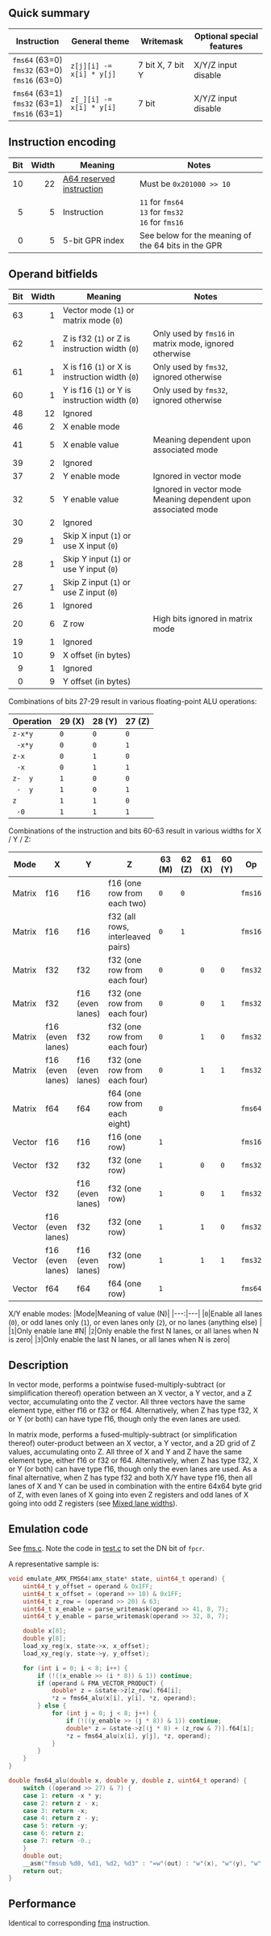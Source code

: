 ## Quick summary

|Instruction|General theme|Writemask|Optional special features|
|---|---|---|---|
|`fms64`&nbsp;(63=0)<br/>`fms32`&nbsp;(63=0)<br/>`fms16`&nbsp;(63=0)|`z[j][i] -= x[i] * y[j]`|7 bit X, 7 bit Y|X/Y/Z input disable|
|`fms64`&nbsp;(63=1)<br/>`fms32`&nbsp;(63=1)<br/>`fms16`&nbsp;(63=1)|`z[_][i] -= x[i] * y[i]`|7 bit|X/Y/Z input disable|

## Instruction encoding

|Bit|Width|Meaning|Notes|
|---:|---:|---|---|
|10|22|[A64 reserved instruction](aarch64.md)|Must be `0x201000 >> 10`|
|5|5|Instruction|`11` for `fms64`<br/>`13` for `fms32`<br/>`16` for `fms16`|
|0|5|5-bit GPR index|See below for the meaning of the 64 bits in the GPR|

## Operand bitfields

|Bit|Width|Meaning|Notes|
|---:|---:|---|---|
|63|1|Vector mode (`1`) or matrix mode (`0`)|
|62|1|Z is f32 (`1`) or Z is instruction width (`0`)|Only used by `fms16` in matrix mode, ignored otherwise|
|61|1|X is f16 (`1`) or X is instruction width (`0`)|Only used by `fms32`, ignored otherwise|
|60|1|Y is f16 (`1`) or Y is instruction width (`0`)|Only used by `fms32`, ignored otherwise|
|48|12|Ignored|
|46|2|X enable mode||
|41|5|X enable value|Meaning dependent upon associated mode|
|39|2|Ignored|
|37|2|Y enable mode|Ignored in vector mode|
|32|5|Y enable value|Ignored in vector mode<br/>Meaning dependent upon associated mode|
|30|2|Ignored|
|29|1|Skip X input (`1`) or use X input (`0`)|
|28|1|Skip Y input (`1`) or use Y input (`0`)|
|27|1|Skip Z input (`1`) or use Z input (`0`)|
|26|1|Ignored|
|20|6|Z row|High bits ignored in matrix mode|
|19|1|Ignored|
|10|9|X offset (in bytes)|
|9|1|Ignored|
|0|9|Y offset (in bytes)|

Combinations of bits 27-29 result in various floating-point ALU operations:

|Operation|29 (X)|28 (Y)|27 (Z)|
|---|---|---|---|
|`z-x*y`|`0`|`0`|`0`|
|<code>&nbsp;-x*y</code>|`0`|`0`|`1`|
|<code>z-x&nbsp;&nbsp;</code>|`0`|`1`|`0`|
|<code>&nbsp;-x&nbsp;&nbsp;</code>|`0`|`1`|`1`|
|<code>z-&nbsp;&nbsp;y</code>|`1`|`0`|`0`|
|<code>&nbsp;-&nbsp;&nbsp;y</code>|`1`|`0`|`1`|
|<code>z&nbsp;&nbsp;&nbsp;&nbsp;</code>|`1`|`1`|`0`|
|<code>&nbsp;-0</code>|`1`|`1`|`1`|

Combinations of the instruction and bits 60-63 result in various widths for X / Y / Z:

|Mode|X|Y|Z|63 (M)|62 (Z)|61 (X)|60 (Y)|Op|
|---|---|---|---|---|---|---|---|---|
|Matrix|f16|f16|f16 (one row from each two)|`0`|`0`|||`fms16`|
|Matrix|f16|f16|f32 (all rows, interleaved pairs)|`0`|`1`|||`fms16`|
|Matrix|f32|f32|f32 (one row from each four)|`0`||`0`|`0`|`fms32`|
|Matrix|f32|f16 (even lanes)|f32 (one row from each four)|`0`||`0`|`1`|`fms32`|
|Matrix|f16 (even lanes)|f32|f32 (one row from each four)|`0`||`1`|`0`|`fms32`|
|Matrix|f16 (even lanes)|f16 (even lanes)|f32 (one row from each four)|`0`||`1`|`1`|`fms32`|
|Matrix|f64|f64|f64 (one row from each eight)|`0`||||`fms64`|
|Vector|f16|f16|f16 (one row)|`1`||||`fms16`|
|Vector|f32|f32|f32 (one row)|`1`||`0`|`0`|`fms32`|
|Vector|f32|f16 (even lanes)|f32 (one row)|`1`||`0`|`1`|`fms32`|
|Vector|f16 (even lanes)|f32|f32 (one row)|`1`||`1`|`0`|`fms32`|
|Vector|f16 (even lanes)|f16 (even lanes)|f32 (one row)|`1`||`1`|`1`|`fms32`|
|Vector|f64|f64|f64 (one row)|`1`||||`fms64`|

X/Y enable modes:
|Mode|Meaning of value (N)|
|---:|---|
|`0`|Enable all lanes (`0`), or odd lanes only (`1`), or even lanes only (`2`), or no lanes (anything else) |
|`1`|Only enable lane #N|
|`2`|Only enable the first N lanes, or all lanes when N is zero|
|`3`|Only enable the last N lanes, or all lanes when N is zero|

## Description

In vector mode, performs a pointwise fused-multiply-subtract (or simplification thereof) operation between an X vector, a Y vector, and a Z vector, accumulating onto the Z vector. All three vectors have the same element type, either f16 or f32 or f64. Alternatively, when Z has type f32, X or Y (or both) can have type f16, though only the even lanes are used.

In matrix mode, performs a fused-multiply-subtract (or simplification thereof) outer-product between an X vector, a Y vector, and a 2D grid of Z values, accumulating onto Z. All three of X and Y and Z have the same element type, either f16 or f32 or f64. Alternatively, when Z has type f32, X or Y (or both) can have type f16, though only the even lanes are used. As a final alternative, when Z has type f32 and both X/Y have type f16, then all lanes of X and Y can be used in combination with the entire 64x64 byte grid of Z, with even lanes of X going into even Z registers and odd lanes of X going into odd Z registers (see [Mixed lane widths](RegisterFile.md#mixed-lane-widths)).

## Emulation code

See [fms.c](../../extra/accel/amx/tests/fms.c). Note the code in [test.c](../../extra/accel/amx/tests/test.c) to set the DN bit of `fpcr`.

A representative sample is:
```c
void emulate_AMX_FMS64(amx_state* state, uint64_t operand) {
    uint64_t y_offset = operand & 0x1FF;
    uint64_t x_offset = (operand >> 10) & 0x1FF;
    uint64_t z_row = (operand >> 20) & 63;
    uint64_t x_enable = parse_writemask(operand >> 41, 8, 7);
    uint64_t y_enable = parse_writemask(operand >> 32, 8, 7);

    double x[8];
    double y[8];
    load_xy_reg(x, state->x, x_offset);
    load_xy_reg(y, state->y, y_offset);

    for (int i = 0; i < 8; i++) {
        if (!((x_enable >> (i * 8)) & 1)) continue;
        if (operand & FMA_VECTOR_PRODUCT) {
            double* z = &state->z[z_row].f64[i];
            *z = fms64_alu(x[i], y[i], *z, operand);
        } else {
            for (int j = 0; j < 8; j++) {
                if (!((y_enable >> (j * 8)) & 1)) continue;
                double* z = &state->z[(j * 8) + (z_row & 7)].f64[i];
                *z = fms64_alu(x[i], y[j], *z, operand);
            }
        }
    }
}

double fms64_alu(double x, double y, double z, uint64_t operand) {
    switch ((operand >> 27) & 7) {
    case 1: return -x * y;
    case 2: return z - x;
    case 3: return -x;
    case 4: return z - y;
    case 5: return -y;
    case 6: return z;
    case 7: return -0.;
    }
    double out;
    __asm("fmsub %d0, %d1, %d2, %d3" : "=w"(out) : "w"(x), "w"(y), "w"(z));
    return out;
}
```

## Performance

Identical to corresponding [fma](fma.md#performance-m1-max) instruction.
